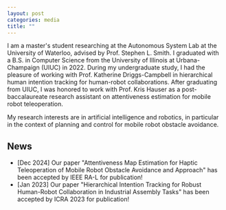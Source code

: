 ```yaml
---
layout: post
categories: media
title: ""
---
```


I am a master's student researching at the Autonomous System Lab at the University of Waterloo, advised by Prof. Stephen L. Smith. I graduated with a B.S. in Computer Science from the University of Illinois at Urbana-Champaign (UIUC) in 2022. During my undergraduate study, I had the pleasure of working with Prof. Katherine Driggs-Campbell in hierarchical human intention tracking for human-robot collaborations. After graduating from UIUC, I was honored to work with Prof. Kris Hauser as a post-baccalaureate research assistant on attentiveness estimation for mobile robot teleoperation. 

My research interests are in artificial intelligence and robotics, in particular in the context of planning and control for mobile robot obstacle avoidance. 

## News
* [Dec 2024] Our paper "Attentiveness Map Estimation for Haptic Teleoperation of Mobile Robot Obstacle Avoidance and Approach" has been accepted by IEEE RA-L for publication!
* [Jan 2023] Our paper "Hierarchical Intention Tracking for Robust Human-Robot Collaboration in Industrial Assembly Tasks" has been accepted by ICRA 2023 for publication!
